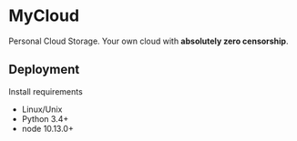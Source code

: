 MyCloud
=======

Personal Cloud Storage. Your own cloud with **absolutely zero censorship**.

## Deployment

Install requirements

* Linux/Unix
* Python 3.4+
* node 10.13.0+
 
